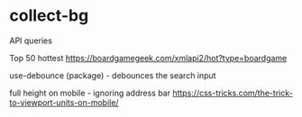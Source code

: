 # collect-bg

API queries

Top 50 hottest
https://boardgamegeek.com/xmlapi2/hot?type=boardgame

use-debounce (package) - debounces the search input


full height on mobile - ignoring address bar
https://css-tricks.com/the-trick-to-viewport-units-on-mobile/